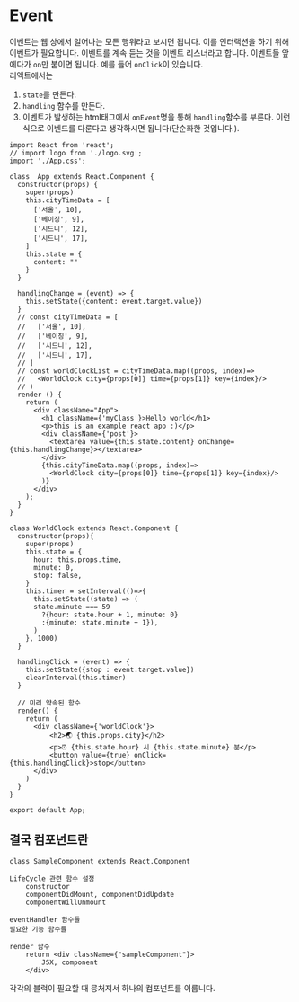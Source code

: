 # Event
이벤트는 웹 상에서 일어나는 모든 행위라고 보시면 됩니다. 이를 인터랙션을 하기 위해 이벤트가 필요합니다.
이벤트를 계속 듣는 것을 이벤트 리스너라고 합니다. 이벤트들 앞에다가 `on`만 붙이면 됩니다. 예를 들어 `onClick`이 있습니다.       
리액트에서는 
1. `state`를 만든다.
2. `handling` 함수를 만든다.
3. 이벤트가 발생하는 html태그에서 `onEvent`명을 통해 `handling`함수를 부른다.
이런식으로 이벤드를 다룬다고 생각하시면 됩니다(단순화한 것입니다.).

```
import React from 'react';
// import logo from './logo.svg';
import './App.css';

class  App extends React.Component {
  constructor(props) {
    super(props)
    this.cityTimeData = [
      ['서울', 10],
      ['베이징', 9],
      ['시드니', 12],
      ['시드니', 17],
    ]
    this.state = {
      content: ""
    }
  }

  handlingChange = (event) => {
    this.setState({content: event.target.value})
  }
  // const cityTimeData = [
  //   ['서울', 10],
  //   ['베이징', 9],
  //   ['시드니', 12],
  //   ['시드니', 17],
  // ]
  // const worldClockList = cityTimeData.map((props, index)=>
  //   <WorldClock city={props[0]} time={props[1]} key={index}/>
  // )
  render () {
    return (
      <div className="App">
        <h1 className={'myClass'}>Hello world</h1>
        <p>this is an example react app :)</p>
        <div className={'post'}>
          <textarea value={this.state.content} onChange={this.handlingChange}></textarea>
        </div>
        {this.cityTimeData.map((props, index)=>
          <WorldClock city={props[0]} time={props[1]} key={index}/>
        )}
      </div>
    );
  }
}

class WorldClock extends React.Component {
  constructor(props){
    super(props)
    this.state = {
      hour: this.props.time,
      minute: 0,
      stop: false,
    }
    this.timer = setInterval(()=>{
      this.setState((state) => (
      state.minute === 59
        ?{hour: state.hour + 1, minute: 0}
        :{minute: state.minute + 1}),
      )
    }, 1000)
  }

  handlingClick = (event) => {
    this.setState({stop : event.target.value})
    clearInterval(this.timer)
  }

  // 미리 약속된 함수
  render() {
    return (
      <div className={'worldClock'}>
          <h2>🌏 {this.props.city}</h2>
          <p>⏰ {this.state.hour} 시 {this.state.minute} 분</p>
          <button value={true} onClick={this.handlingClick}>stop</button>
      </div>
    )
  }
}

export default App;

```

## 결국 컴포넌트란
```
class SampleComponent extends React.Component
```
```
LifeCycle 관련 함수 설정
    constructor
    componentDidMount, componentDidUpdate
    componentWillUnmount
```
```
eventHandler 함수들
필요한 기능 함수들
```
```
render 함수
    return <div className={"sampleComponent"}>
        JSX, component
    </div>
```
각각의 블럭이 필요할 때 뭉처져서 하나의 컴포넌트를 이룹니다.    
